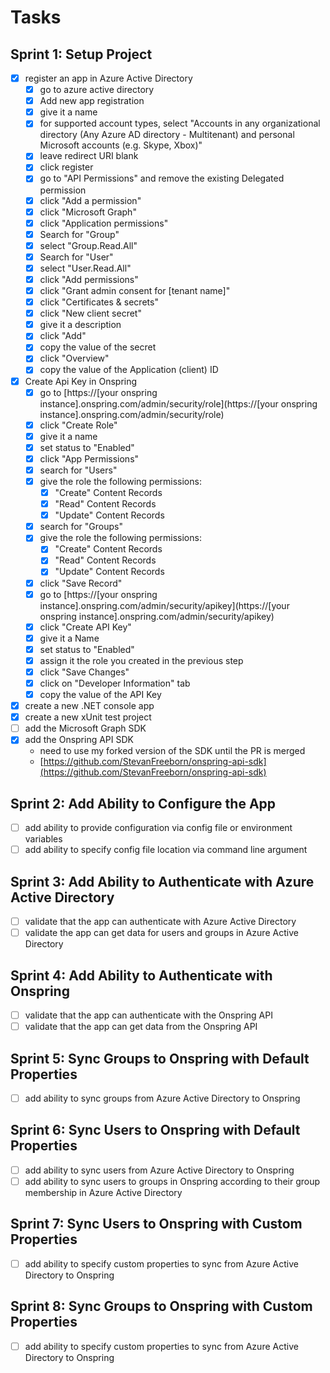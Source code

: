 # Tasks

## Sprint 1: Setup Project

- [x] register an app in Azure Active Directory
  - [x] go to azure active directory
  - [x] Add new app registration
  - [x] give it a name
  - [x] for supported account types, select "Accounts in any organizational directory (Any Azure AD directory - Multitenant) and personal Microsoft accounts (e.g. Skype, Xbox)"
  - [x] leave redirect URI blank
  - [x] click register
  - [x] go to "API Permissions" and remove the existing Delegated permission
  - [x] click "Add a permission"
  - [x] click "Microsoft Graph"
  - [x] click "Application permissions"
  - [x] Search for "Group"
  - [x] select "Group.Read.All"
  - [x] Search for "User"
  - [x] select "User.Read.All"
  - [x] click "Add permissions"
  - [x] click "Grant admin consent for [tenant name]"
  - [x] click "Certificates & secrets"
  - [x] click "New client secret"
  - [x] give it a description
  - [x] click "Add"
  - [x] copy the value of the secret
  - [x] click "Overview"
  - [x] copy the value of the Application (client) ID
- [x] Create Api Key in Onspring
  - [x] go to [https://[your onspring instance].onspring.com/admin/security/role](https://[your onspring instance].onspring.com/admin/security/role)
  - [x] click "Create Role"
  - [x] give it a name
  - [x] set status to "Enabled"
  - [x] click "App Permissions"
  - [x] search for "Users"
  - [x] give the role the following permissions:
    - [x] "Create" Content Records
    - [x] "Read" Content Records
    - [x] "Update" Content Records
  - [x] search for "Groups"
  - [x] give the role the following permissions:
    - [x] "Create" Content Records
    - [x] "Read" Content Records
    - [x] "Update" Content Records
  - [x] click "Save Record"
  - [x] go to [https://[your onspring instance].onspring.com/admin/security/apikey](https://[your onspring instance].onspring.com/admin/security/apikey)
  - [x] click "Create API Key"
  - [x] give it a Name
  - [x] set status to "Enabled"
  - [x] assign it the role you created in the previous step
  - [x] click "Save Changes"
  - [x] click on "Developer Information" tab
  - [x] copy the value of the API Key
- [x] create a new .NET console app
- [x] create a new xUnit test project
- [ ] add the Microsoft Graph SDK
- [x] add the Onspring API SDK
  - need to use my forked version of the SDK until the PR is merged
  - [https://github.com/StevanFreeborn/onspring-api-sdk](https://github.com/StevanFreeborn/onspring-api-sdk)

## Sprint 2: Add Ability to Configure the App

- [ ] add ability to provide configuration via config file or environment variables
- [ ] add ability to specify config file location via command line argument

## Sprint 3: Add Ability to Authenticate with Azure Active Directory

- [ ] validate that the app can authenticate with Azure Active Directory
- [ ] validate the app can get data for users and groups in Azure Active Directory

## Sprint 4: Add Ability to Authenticate with Onspring

- [ ] validate that the app can authenticate with the Onspring API
- [ ] validate that the app can get data from the Onspring API

## Sprint 5: Sync Groups to Onspring with Default Properties

- [ ] add ability to sync groups from Azure Active Directory to Onspring

## Sprint 6: Sync Users to Onspring with Default Properties

- [ ] add ability to sync users from Azure Active Directory to Onspring
- [ ] add ability to sync users to groups in Onspring according to their group membership in Azure Active Directory

## Sprint 7: Sync Users to Onspring with Custom Properties

- [ ] add ability to specify custom properties to sync from Azure Active Directory to Onspring

## Sprint 8: Sync Groups to Onspring with Custom Properties

- [ ] add ability to specify custom properties to sync from Azure Active Directory to Onspring
